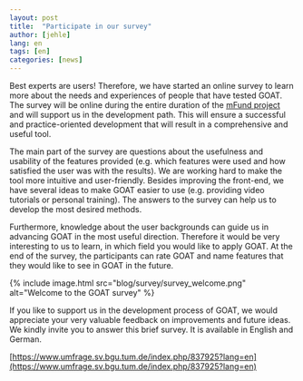 ```yaml
---
layout: post
title:  "Participate in our survey"
author: [jehle]
lang: en
tags: [en]
categories: [news]
---
```


Best experts are users! Therefore, we have started an online survey to learn more about the needs and experiences of people that have tested GOAT. The survey will be online during the entire duration of the [mFund project](../../../../2020/01/07/mFund/) and will support us in the development path. This will ensure a successful and practice-oriented development that will result in a comprehensive and useful tool.

The main part of the survey are questions about the usefulness and usability of the features provided (e.g. which features were used and how satisfied the user was with the results). We are working hard to make the tool more intuitive and user-friendly. Besides improving the front-end, we have several ideas to make GOAT easier to use (e.g. providing video tutorials or personal training). The answers to the survey can help us to develop the most desired methods.

Furthermore, knowledge about the user backgrounds can guide us in advancing GOAT in the most useful direction. Therefore it would be very interesting to us to learn, in which field you would like to apply GOAT. At the end of the survey, the participants can rate GOAT and name features that they would like to see in GOAT in the future.

{% include image.html src="blog/survey/survey_welcome.png" alt="Welcome to the GOAT survey" %}

If you like to support us in the development process of GOAT, we would appreciate your very valuable feedback on improvements and future ideas. We kindly invite you to answer this brief survey. It is available in English and German. 

[https://www.umfrage.sv.bgu.tum.de/index.php/837925?lang=en](https://www.umfrage.sv.bgu.tum.de/index.php/837925?lang=en)

